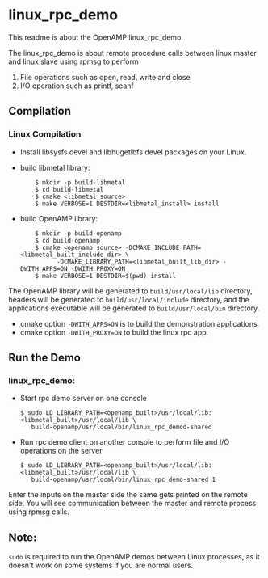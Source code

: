 # linux_rpc_demo
This readme is about the OpenAMP linux_rpc_demo.

The linux_rpc_demo is about remote procedure calls between linux master and linux
slave using rpmsg to perform
1. File operations such as open, read, write and close
2. I/O operation such as printf, scanf

## Compilation

### Linux Compilation
* Install libsysfs devel and libhugetlbfs devel packages on your Linux.
* build libmetal library:

    ```
        $ mkdir -p build-libmetal
        $ cd build-libmetal
        $ cmake <libmetal_source>
        $ make VERBOSE=1 DESTDIR=<libmetal_install> install
    ```

* build OpenAMP library:

    ```
        $ mkdir -p build-openamp
        $ cd build-openamp
        $ cmake <openamp_source> -DCMAKE_INCLUDE_PATH=<libmetal_built_include_dir> \
              -DCMAKE_LIBRARY_PATH=<libmetal_built_lib_dir> -DWITH_APPS=ON -DWITH_PROXY=ON
        $ make VERBOSE=1 DESTDIR=$(pwd) install
    ```

The OpenAMP library will be generated to `build/usr/local/lib` directory, headers will be
generated to `build/usr/local/include` directory, and the applications executable will be
generated to `build/usr/local/bin` directory.

* cmake option `-DWITH_APPS=ON` is to build the demonstration applications.
* cmake option `-DWITH_PROXY=ON` to build the linux rpc app.

## Run the Demo

### linux_rpc_demo:

* Start rpc demo server on one console
    ```
    $ sudo LD_LIBRARY_PATH=<openamp_built>/usr/local/lib:<libmetal_built>/usr/local/lib \
       build-openamp/usr/local/bin/linux_rpc_demod-shared
    ```

* Run rpc demo client on another console to perform file and I/O operations on the server
    ```
    $ sudo LD_LIBRARY_PATH=<openamp_built>/usr/local/lib:<libmetal_built>/usr/local/lib \
       build-openamp/usr/local/bin/linux_rpc_demo-shared 1
    ```
Enter the inputs on the master side the same gets printed on the remote side. You will see communication between the master and remote process using rpmsg calls.

## Note:
`sudo` is required to run the OpenAMP demos between Linux processes, as it doesn't work on
some systems if you are normal users.
